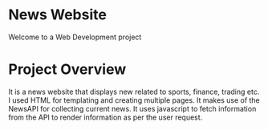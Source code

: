 # News Website
Welcome to a Web Development project

# Project Overview
It is a news website that displays new related to sports, finance, trading etc. I used HTML for templating and creating multiple pages. It makes use of the NewsAPI for collecting current news.
It uses javascript to fetch information from the API to render information as per the user request.
